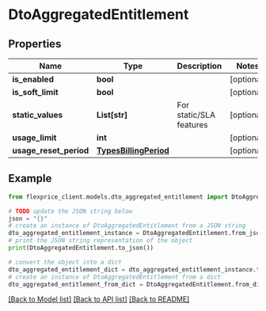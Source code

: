 # DtoAggregatedEntitlement


## Properties

Name | Type | Description | Notes
------------ | ------------- | ------------- | -------------
**is_enabled** | **bool** |  | [optional] 
**is_soft_limit** | **bool** |  | [optional] 
**static_values** | **List[str]** | For static/SLA features | [optional] 
**usage_limit** | **int** |  | [optional] 
**usage_reset_period** | [**TypesBillingPeriod**](TypesBillingPeriod.md) |  | [optional] 

## Example

```python
from flexprice_client.models.dto_aggregated_entitlement import DtoAggregatedEntitlement

# TODO update the JSON string below
json = "{}"
# create an instance of DtoAggregatedEntitlement from a JSON string
dto_aggregated_entitlement_instance = DtoAggregatedEntitlement.from_json(json)
# print the JSON string representation of the object
print(DtoAggregatedEntitlement.to_json())

# convert the object into a dict
dto_aggregated_entitlement_dict = dto_aggregated_entitlement_instance.to_dict()
# create an instance of DtoAggregatedEntitlement from a dict
dto_aggregated_entitlement_from_dict = DtoAggregatedEntitlement.from_dict(dto_aggregated_entitlement_dict)
```
[[Back to Model list]](../README.md#documentation-for-models) [[Back to API list]](../README.md#documentation-for-api-endpoints) [[Back to README]](../README.md)


